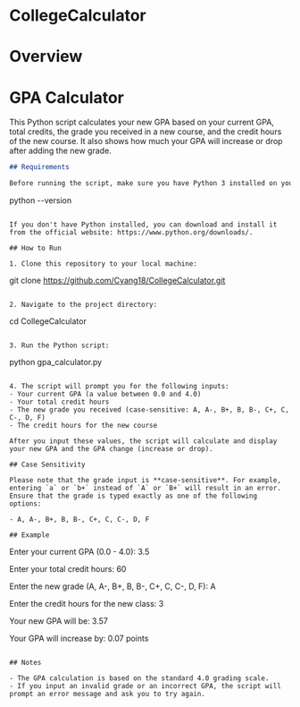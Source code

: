 # CollegeCalculator

##

# Overview

# GPA Calculator

This Python script calculates your new GPA based on your current GPA, total credits, the grade you received in a new course, and the credit hours of the new course. It also shows how much your GPA will increase or drop after adding the new grade.

```markdown
## Requirements

Before running the script, make sure you have Python 3 installed on your machine. You can check your Python version by running:

```
python --version
```

If you don't have Python installed, you can download and install it from the official website: https://www.python.org/downloads/.

## How to Run

1. Clone this repository to your local machine:

   ```
   git clone https://github.com/Cyang18/CollegeCalculator.git
   ```

2. Navigate to the project directory: 

   ```
   cd CollegeCalculator
   ```

3. Run the Python script:

   ```
   python gpa_calculator.py
   ```

4. The script will prompt you for the following inputs:
   - Your current GPA (a value between 0.0 and 4.0)
   - Your total credit hours
   - The new grade you received (case-sensitive: A, A-, B+, B, B-, C+, C, C-, D, F)
   - The credit hours for the new course

   After you input these values, the script will calculate and display your new GPA and the GPA change (increase or drop).

## Case Sensitivity

Please note that the grade input is **case-sensitive**. For example, entering `a` or `b+` instead of `A` or `B+` will result in an error. Ensure that the grade is typed exactly as one of the following options:

- A, A-, B+, B, B-, C+, C, C-, D, F

## Example

```
Enter your current GPA (0.0 - 4.0): 3.5

Enter your total credit hours: 60

Enter the new grade (A, A-, B+, B, B-, C+, C, C-, D, F): A

Enter the credit hours for the new class: 3

Your new GPA will be: 3.57

Your GPA will increase by: 0.07 points
```

## Notes

- The GPA calculation is based on the standard 4.0 grading scale.
- If you input an invalid grade or an incorrect GPA, the script will prompt an error message and ask you to try again.


